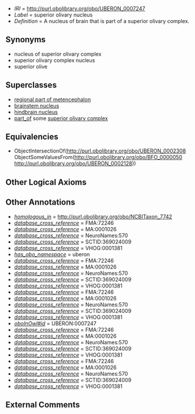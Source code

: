  * *IRI* = http://purl.obolibrary.org/obo/UBERON_0007247
 * *Label* = superior olivary nucleus
 * *Definition* = A nucleus of brain that is part of a superior olivary complex.

## Synonyms

 * nucleus of superior olivary complex
 * superior olivary complex nucleus
 * superior olive

## Superclasses

 * [regional part of metencephalon](../../UBERON/80/UBERON_0002680.md)
 * [brainstem nucleus](../../UBERON/31/UBERON_0006331.md)
 * [hindbrain nucleus](../../UBERON/62/UBERON_0009662.md)
 * [part_of](../../BFO/50/BFO_0000050.md) some [superior olivary complex](../../UBERON/28/UBERON_0002128.md)

## Equivalencies

 * ObjectIntersectionOf(<http://purl.obolibrary.org/obo/UBERON_0002308> ObjectSomeValuesFrom(<http://purl.obolibrary.org/obo/BFO_0000050> <http://purl.obolibrary.org/obo/UBERON_0002128>))

## Other Logical Axioms


## Other Annotations

 * *[homologous_in](../../core#homologous/in/core#homologous_in.md)* = http://purl.obolibrary.org/obo/NCBITaxon_7742
 * *[database_cross_reference](../../ef/oboInOwl#hasDbXref.md)* = FMA:72246
 * *[database_cross_reference](../../ef/oboInOwl#hasDbXref.md)* = MA:0001026
 * *[database_cross_reference](../../ef/oboInOwl#hasDbXref.md)* = NeuroNames:570
 * *[database_cross_reference](../../ef/oboInOwl#hasDbXref.md)* = SCTID:369024009
 * *[database_cross_reference](../../ef/oboInOwl#hasDbXref.md)* = VHOG:0001381
 * *[has_obo_namespace](../../ce/oboInOwl#hasOBONamespace.md)* = uberon
 * *[database_cross_reference](../../ef/oboInOwl#hasDbXref.md)* = FMA:72246
 * *[database_cross_reference](../../ef/oboInOwl#hasDbXref.md)* = MA:0001026
 * *[database_cross_reference](../../ef/oboInOwl#hasDbXref.md)* = NeuroNames:570
 * *[database_cross_reference](../../ef/oboInOwl#hasDbXref.md)* = SCTID:369024009
 * *[database_cross_reference](../../ef/oboInOwl#hasDbXref.md)* = VHOG:0001381
 * *[database_cross_reference](../../ef/oboInOwl#hasDbXref.md)* = FMA:72246
 * *[database_cross_reference](../../ef/oboInOwl#hasDbXref.md)* = MA:0001026
 * *[database_cross_reference](../../ef/oboInOwl#hasDbXref.md)* = NeuroNames:570
 * *[database_cross_reference](../../ef/oboInOwl#hasDbXref.md)* = SCTID:369024009
 * *[database_cross_reference](../../ef/oboInOwl#hasDbXref.md)* = VHOG:0001381
 * *[oboInOwl#id](../../id/oboInOwl#id.md)* = UBERON:0007247
 * *[database_cross_reference](../../ef/oboInOwl#hasDbXref.md)* = FMA:72246
 * *[database_cross_reference](../../ef/oboInOwl#hasDbXref.md)* = MA:0001026
 * *[database_cross_reference](../../ef/oboInOwl#hasDbXref.md)* = NeuroNames:570
 * *[database_cross_reference](../../ef/oboInOwl#hasDbXref.md)* = SCTID:369024009
 * *[database_cross_reference](../../ef/oboInOwl#hasDbXref.md)* = VHOG:0001381
 * *[database_cross_reference](../../ef/oboInOwl#hasDbXref.md)* = FMA:72246
 * *[database_cross_reference](../../ef/oboInOwl#hasDbXref.md)* = MA:0001026
 * *[database_cross_reference](../../ef/oboInOwl#hasDbXref.md)* = NeuroNames:570
 * *[database_cross_reference](../../ef/oboInOwl#hasDbXref.md)* = SCTID:369024009
 * *[database_cross_reference](../../ef/oboInOwl#hasDbXref.md)* = VHOG:0001381

## External Comments

